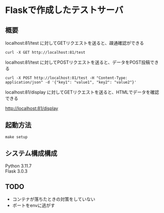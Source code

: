 # Flaskで作成したテストサーバ

## 概要
localhost:81/test に対してGETリクエストを送ると、疎通確認ができる  
```shell
curl -X GET http://localhost:81/test
```
localhost:81/test に対してPOSTリクエストを送ると、データをPOST投稿できる  
```shell
curl -X POST http://localhost:81/test -H "Content-Type: application/json" -d '{"key1": "value1", "key2": "value2"}'
```
localhost:81/display に対してGETリクエストを送ると、HTMLでデータを確認できる

[http://localhost:81/display](http://localhost:81/display)

## 起動方法
```shell
make setup
```

## システム構成構成
Python 3.11.7  
Flask 3.0.3


## TODO
- コンテナが落ちたときの対策をしていない
- ポートをenvに逃がす

